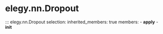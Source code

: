 # elegy.nn.Dropout

::: elegy.nn.Dropout
    selection:
        inherited_members: true
        members:
            - __apply__
            - __init__